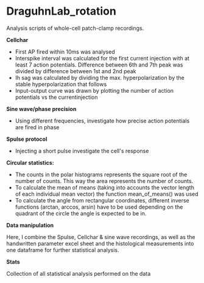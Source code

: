 # DraguhnLab_rotation
Analysis scripts of whole-cell patch-clamp recordings.


**Cellchar**
* First AP fired within 10ms was analysed
* Interspike interval was calculated for the first current injection with at least 7 action potentials. Difference between 6th and 7th peak was divided by difference between 1st and 2nd peak
* Ih sag was calculated by dividing the max. hyperpolarization by the stable hyperpolarization that follows 
*	Input-output curve was drawn by plotting the number of action potentials vs the currentinjection

**Sine wave/phase precision** 
* Using different frequencies, investigate how precise action potentials are fired in phase

**Spulse protocol**
* Injecting a short pulse investigate the cell's response

**Circular statistics:**
*	The counts in the polar histograms represents the square root of the number of counts. This way the area represents the number of counts.
*	To calculate the mean of means (taking into accounts the vector length of each individual mean vector) the function mean_of_means() was used
*	To calculate the angle from rectangular coordinates, different inverse functions (arctan, arccos, arsin) have to be used depending on the quadrant of the circle the angle is expected to be in. 


**Data manipulation**

Here, I combine the Spulse, Cellchar & sine wave recordings, as well as the handwritten parameter excel sheet and the histological measurements into one dataframe for further statistical analysis.

**Stats**

Collection of all statistical analysis performed on the data

